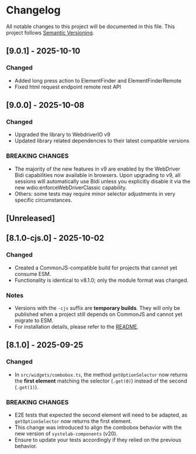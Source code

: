 # Changelog

All notable changes to this project will be documented in this file.
This project follows [Semantic Versioning](https://semver.org/).

## [9.0.1] - 2025-10-10

### Changed

* Added long press action to ElementFinder and ElementFinderRemote
* Fixed html request endpoint remote rest API

## [9.0.0] - 2025-10-08

### Changed

* Upgraded the library to WebdriverIO v9
* Updated library related dependencies to their latest compatible versions

### BREAKING CHANGES

* The majority of the new features in v9 are enabled by the WebDriver Bidi capabilities now available in browsers. Upon upgrading to v9, all sessions will automatically use Bidi unless you explicitly disable it via the new wdio:enforceWebDriverClassic capability.
* Others: some tests may require minor selector adjustments in very specific circumstances.

## [Unreleased]

## [8.1.0-cjs.0] - 2025-10-02

### Changed

* Created a CommonJS-compatible build for projects that cannot yet consume ESM.
* Functionality is identical to v8.1.0; only the module format was changed.

### Notes

* Versions with the `-cjs` suffix are **temporary builds**. They will only be published when a project still depends on CommonJS and cannot yet migrate to ESM.
* For installation details, please refer to the [README](./README.md).

## [8.1.0] - 2025-09-25

### Changed

* In `src/widgets/combobox.ts`, the method `getOptionSelector` now returns the **first element** matching the selector (`.get(0)`) instead of the second (`.get(1)`).

### BREAKING CHANGES

* E2E tests that expected the second element will need to be adapted, as `getOptionSelector` now returns the first element.
* This change was introduced to align the combobox behavior with the new version of `systelab-components` (v20).
* Ensure to update your tests accordingly if they relied on the previous behavior.
